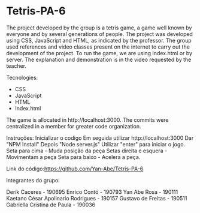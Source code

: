 # Tetris-PA-6

The project developed by the group is a tetris game, a game well known by everyone and by several generations of people.
The project was developed using CSS, JavaScript and HTML, as indicated by the professor. The group used references and video classes present on the internet to carry out the development of the project.
To run the game, we are using Index.html or by server.
The explanation and demonstration is in the video requested by the teacher.

Tecnologies:
- CSS
- JavaScript
- HTML
- Index.html

The game is allocated in http://localhost:3000. The commits were centralized in a member for greater code organization.

Instruções: 
Inicializar o codigo
Em seguida utilizar http://localhost:3000
Dar "NPM Install"
Depois "Node server.js"
Utilizar "enter" para iniciar o jogo.
Seta para cima - Muda posição da peça
Setas direita e esquera - Movimentam a peça 
Seta para baixo - Acelera a peça.

Link do código:https://github.com/Yan-Abe/Tetris-PA-6

Integrantes do grupo:

Derik Caceres - 190695
Enrico Contó - 190793
Yan Abe Rosa - 190111
Kaetano César Apolinario Rodrigues - 190157
Gustavo de Freitas - 190511
Gabriella Cristina de Paula - 190036
